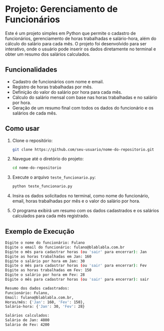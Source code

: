 # Projeto: Gerenciamento de Funcionários

Este é um projeto simples em Python que permite o cadastro de funcionários, gerenciamento de horas trabalhadas e salário-hora, além do cálculo do salário para cada mês. O projeto foi desenvolvido para ser interativo, onde o usuário pode inserir os dados diretamente no terminal e obter um resumo dos salários calculados.

## Funcionalidades

- Cadastro de funcionários com nome e email.
- Registro de horas trabalhadas por mês.
- Definição do valor do salário por hora para cada mês.
- Cálculo do salário mensal com base nas horas trabalhadas e no salário por hora.
- Geração de um resumo final com todos os dados do funcionário e os salários de cada mês.

## Como usar

1. Clone o repositório:
    ```bash
    git clone https://github.com/seu-usuario/nome-do-repositorio.git
    ```

2. Navegue até o diretório do projeto:
    ```bash
    cd nome-do-repositorio
    ```

3. Execute o arquivo `teste_funcionario.py`:
    ```bash
    python teste_funcionario.py
    ```

4. Insira os dados solicitados no terminal, como nome do funcionário, email, horas trabalhadas por mês e o valor do salário por hora.

5. O programa exibirá um resumo com os dados cadastrados e os salários calculados para cada mês registrado.

## Exemplo de Execução

```bash
Digite o nome do funcionário: Fulano
Digite o email do funcionário: fulano@blablabla.com.br
Digite o mês para cadastrar horas (ou 'sair' para encerrar): Jan
Digite as horas trabalhadas em Jan: 160
Digite o salário por hora em Jan: 30
Digite o mês para cadastrar horas (ou 'sair' para encerrar): Fev
Digite as horas trabalhadas em Fev: 150
Digite o salário por hora em Fev: 28
Digite o mês para cadastrar horas (ou 'sair' para encerrar): sair

Resumo dos dados cadastrados:
Funcionário: Fulano, 
Email: fulano@blablabla.com.br, 
Horas/mês: {'Jan': 160, 'Fev': 150}, 
Salário-hora: {'Jan': 30, 'Fev': 28}

Salários calculados:
Salário de Jan: 4800
Salário de Fev: 4200

